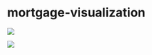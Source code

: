 # mortgage-visualization

![](https://github.com/andrelimzs/mortgage-optimisation/blob/master/docs/plots/overview1.jpg?raw=true)

![](https://github.com/andrelimzs/mortgage-optimisation/blob/master/docs/plots/overview2.jpg?raw=true)
